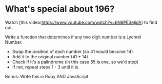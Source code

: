 # What's special about 196?

Watch [this video(https://www.youtube.com/watch?v=bN8PE3eljdA) to find out.

Write a function that determines if any two digit number is a Lychrel Number.

* Swap the position of each number (so 41 would become 14)
* Add it to the original number (41 + 14)
* Check if it's a palindrome (in this case 55 is one, so we'd stop)
* If not, repeat steps 1 - 3 until it is.

Bonus: Write this in Ruby AND JavaScript

